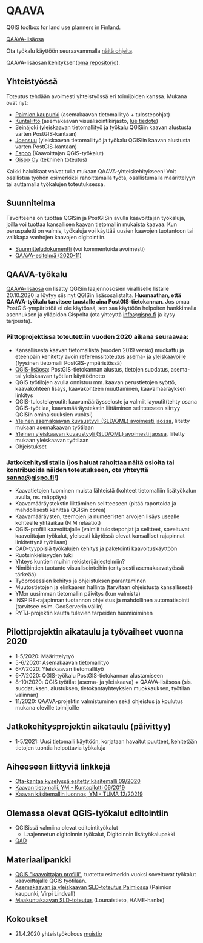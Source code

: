 # QAAVA

QGIS toolbox for land use planners in Finland. 

[QAAVA-lisäosa](https://plugins.qgis.org/plugins/Qaava/) 

Ota työkalu käyttöön seuraavammalla [näitä ohjeita](ohjeet_qaava_plugin_kaytto.md).

QAAVA-lisäosan kehityksen([oma repositorio](https://github.com/GispoCoding/qaava-qgis-plugin)).

## Yhteistyössä

Toteutus tehdään avoimesti yhteistyössä eri toimijoiden kanssa. Mukana ovat nyt:
- [Paimion kaupunki](https://paim.io/) (asemakaavan tietomallityö + tulostepohjat)
- [Kuntaliitto](https://www.kuntaliitto.fi/) (asemakaavan visualisointikirjasto, [lue tiedote](https://www.kuntaliitto.fi/ajankohtaista/2020/avoin-tyylikirjasto-helpottaa-asemakaavojen-digitalisointia))
- [Seinäjoki](https://www.seinajoki.fi/) (yleiskaavan tietomallityö ja työkalu QGISiin kaavan alustusta varten PostGIS-kantaan)
- [Joensuu](https://www.joensuu.fi/) (yleiskaavan tietomallityö ja työkalu QGISiin kaavan alustusta varten PostGIS-kantaan)
- [Espoo](https://www.espoo.fi/fi-FI) (Kaavoittajan QGIS-työkalut)
- [Gispo Oy](https://www.gispo.fi/) (tekninen toteutus)

Kaikki halukkaat voivat tulla mukaan QAAVA-yhteiskehitykseen! Voit osallistua työhön esimerkiksi rahoittamalla työtä, osallistumalla määrittelyyn tai auttamalla työkalujen toteutuksessa.

## Suunnitelma

Tavoitteena on tuottaa QGISin ja PostGISin avulla kaavoittajan työkaluja, joilla voi tuottaa kansallisen kaavan tietomallin mukaista kaavaa. Kun peruspaletti on valmis, työkaluja voi käyttää uusien kaavojen tuotantoon tai vaikkapa vanhojen kaavojen digitointiin.
- [Suunnitteludokumentti](https://docs.google.com/document/d/1J_FsiR9pY3MsO3VqV3DKb76bFLolV5VrMO6Lxa2_tlk/edit?usp=sharing) (voi kommentoida avoimesti)
- [QAAVA-esitelmä (2020-11)](https://docs.google.com/presentation/d/1NgBFhvlTGxtXW1giWtwG0q-2zFSZHfSUCE-ZmgkKmOo/edit?usp=sharing)

## QAAVA-työkalu

[QAAVA-lisäosa](https://plugins.qgis.org/plugins/Qaava/) on lisätty QGISin laajennososien viralliselle listalle 20.10.2020 ja löytyy siis nyt QGISin lisäsosalistalta. **Huomaathan, että QAAVA-työkalu tarvitsee taustalle aina PostGIS-tietokannan**. Jos omaa PostGIS-ympäristöä ei ole käytössä, sen saa käyttöön helpoiten hankkimalla asennuksen ja ylläpidon Gispolta (ota yhteyttä info@gispo.fi ja kysy tarjousta).

### Pilttoprojektissa toteutettiin vuoden 2020 aikana seuraavaa:

- Kansallisesta kaavan tietomallista (vuoden 2019 versio) muokattu ja eteenpäin kehitetty avoin referenssitoteutus [asema](asemakaavan-tietomalli)- ja [yleiskaavoille](yleiskaavan-tietomalli) (fyysinen tietomalli PostGIS-ympäristössä)
- [QGIS-lisäosa](https://plugins.qgis.org/plugins/Qaava/): PostGIS-tietokannan alustus, tietojen suodatus, asema- tai yleiskaavan työtilan käyttöönotto
- QGIS työtilojen avulla onnistuu mm. kaavan perustietojen syöttö, kaavakohteen lisäys, kaavakohteen muuttaminen, kaavamääräyksen linkitys
- QGIS-tulostelayoutit: kaavamääräysseloste ja valmiit layoutit(tehty osana QGIS-työtilaa, kaavamääräystekstin liittäminen selitteeseen siirtyy QGISin ominaisuuksien vuoksi)
- [Yleinen asemakaavan kuvaustyyli (SLD/QML) avoimesti jaossa](/asemakaavan-kuvaustekniikka), liitetty mukaan asemakaavan työtilaan
- [Yleinen yleiskaavan kuvaustyyli (SLD/QML) avoimesti jaossa](/yleiskaavan-kuvaustekniikka), liitetty mukaan yleiskaavan työtilaan
- Ohjeistukset

### Jatkokehityslistalla (jos haluat rahoittaa näitä osioita tai kontribuoida näiden toteutukseen, ota yhteyttä sanna@gispo.fi!)
- Kaavatietojen tuominen muista lähteistä (kohteet tietomalliin lisätyökalun avulla, ns. mäppäys)
- Kaavamääräystekstin liittäminen selitteeseen (pitää raportoida ja mahdollisesti kehittää QGISin corea)
- Kaavamääräysten, teemojen ja numeeristen arvojen lisäys usealle kohteelle yhtäaikaa (N:M relaatiot)
- QGIS-profiili kaavoittajalle (valmiit tulostepohjat ja selitteet, soveltuvat kaavoittajan työkalut, yleisesti käytössä olevat kansalliset rajapinnat linkitettynä työtilaan) 
- CAD-tyyppisiä työkalujen kehitys ja paketointi kaavoituskäyttöön
- Ruotsinkielisyyden tuki
- Yhteys kuntien muihin rekisterijärjestelmiin?
- Nimiöintien tuotanto visualisointeihin (erityisesti asemakaavatyössä tärkeää)
- Työprosessien kehitys ja ohjeistuksen parantaminen
- Muutostietojen ja elinkaaren hallinta (tarvitaan ohjeistusta kansallisesti)
- YM:n uusimman tietomallin päivitys (kun valmista)
- INSPIRE-rajapinnan tuotannon ohjeistus ja mahdollinen automatisointi (tarvitsee esim. GeoServerin väliin)
- RYTJ-projektin kautta tulevien tarpeiden huomioiminen

## Pilottiprojektin aikataulu ja työvaiheet vuonna 2020

- 1-5/2020: Määrittelytyö
- 5-6/2020: Asemakaavan tietomallityö
- 6-7/2020: Yleiskaavan tietomallityö
- 6-7/2020: QGIS-työkalu PostGIS-tietokannan alustamiseen
- 8-10/2020: QGIS työtilat (asema- ja yleiskaava) + QAAVA-lisäsosa (sis. suodatuksen, alustuksen, tietokantayhteyksien muokkauksen, työtilan valinnan)
- 11/2020:  QAAVA-projektin valmistuminen sekä ohjeistus ja koulutus mukana oleville toimijoille

## Jatkokehitysprojektin aikataulu (päivittyy)

- 1-5/2021: Uusi tietomalli käyttöön, korjataan havaitut puutteet, kehitetään tietojen tuontia helpottavia työkaluja

## Aiheeseen liittyviä linkkejä
- [Ota-kantaa kyselyssä esitetty käsitemalli 09/2020](https://miro.com/app/board/o9J_knLEl1w=/) 
- [Kaavan tietomalli, YM - Kuntapilotti 06/2019](https://github.com/YM-rakennettu-ymparisto/kaavatietomalli)
- [Kaavan käsitemallin luonnos, YM - TUMA 12/20219](https://tietomallit.suomi.fi/model/tuma/)

## Olemassa olevat QGIS-työkalut editointiin
- QGISissä valmiina olevat editointityökalut
    - Laajennetun digitoinnin työkalut, Digitoinnin lisätyökalupakki
- [QAD](https://github.com/gam17/QAD)

## Materiaalipankki
- [QGIS "kaavoittajan profiili"](qgis-user-profile/qgis_qaava_profiili.md), tuotettu esimerkin vuoksi soveltuvat työkalut kaavoittajalle QGIS työtilaan.
- [Asemakaavan ja yleiskaavan SLD-toteutus Paimiossa](https://github.com/GispoCoding/qaava/tree/master/paimion-asemakaavan-sld) (Paimion kaupunki, Virpi Lindvall)
- [Maakuntakaavan SLD-toteutus](https://www.lounaistieto.fi/wp-content/uploads/2019/12/hame_sld_17_12_2019.zip) (Lounaistieto, HAME-hanke)

## Kokoukset
- 21.4.2020 yhteistyökokous [muistio](https://docs.google.com/document/d/1YvypIpuVYa5igNHz8cdueZe8U6aY09Ge2Vd6SHvd7q0/edit?usp=sharing)
